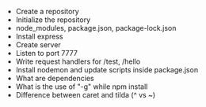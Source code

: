 - Create a repository
- Initialize the repository
- node_modules, package.json, package-lock.json
- Install express
- Create server
- Listen to port 7777
- Write request handlers for /test, /hello
- Install nodemon and update scripts inside package.json
- What are dependencies
- What is the use of "-g" while npm install
- Difference between caret and tilda (^ vs ~)
